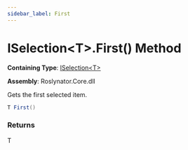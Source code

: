 ```yaml
---
sidebar_label: First
---
```


# ISelection&lt;T&gt;\.First\(\) Method

**Containing Type**: [ISelection&lt;T&gt;](../index.md)

**Assembly**: Roslynator\.Core\.dll

  
Gets the first selected item\.

```csharp
T First()
```

### Returns

T


